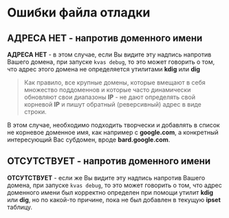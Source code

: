 # Ошибки файла отладки

## **АДРЕСА НЕТ** - напротив доменного имени

**АДРЕСА НЕТ** - в этом случае, если Вы видите эту надпись напротив Вашего домена, при запуске `kvas debug`, то это может говорить о том, что адрес этого домена не определяется утилитами **kdig** или **dig**

> Как правило, все крупные домены, которые вмещают в себя множество поддоменнов и которые часто динамически обновляют свои диапазоны **IP** - не дают определять свой корневой **IP** и пишут обратный (реверсивный) адрес в виде строки. 

В этом случае, необходимо подходить творчески и добавлять в список не корневое доменное имя, как например с **google.com**, а конкретный интересующий Вас субдомен, вроде **bard.google.com**.

## **ОТСУТСТВУЕТ** - напротив доменного имени

**ОТСУТСТВУЕТ** - если же Вы видите эту надпись напротив Вашего домена, при запуске `kvas debug`, то это может говорить о том, что адрес доменного имени был корректно определен при помощи утилит **kdig** или **dig**, но по какой-то причине, пока не был добавлен в текущую **ipset** таблицу.
